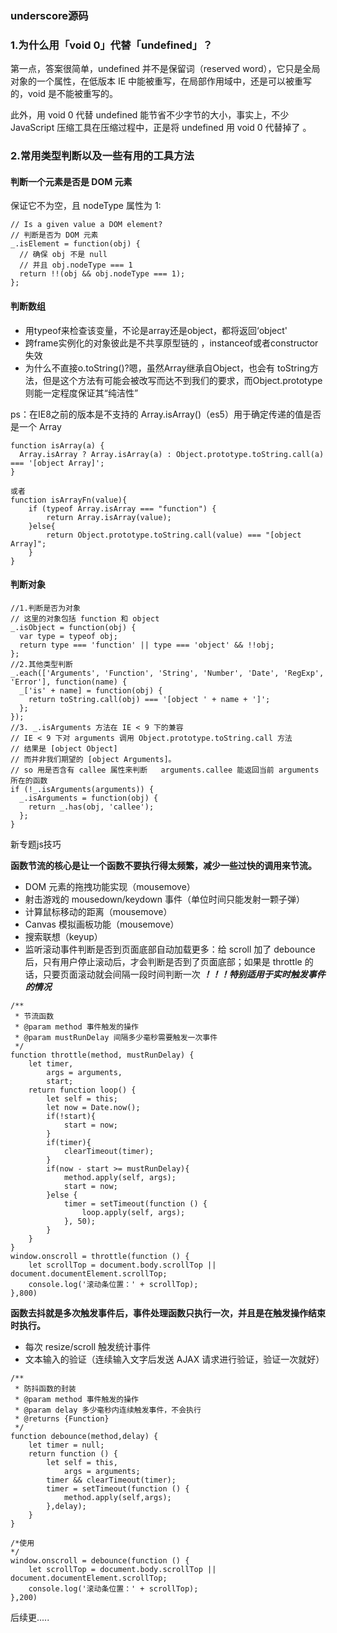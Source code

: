 ### underscore源码

### 1.为什么用「void 0」代替「undefined」？

第一点，答案很简单，undefined 并不是保留词（reserved word），它只是全局对象的一个属性，在低版本 IE 中能被重写，在局部作用域中，还是可以被重写的，void 是不能被重写的。

此外，用 void 0 代替 undefined 能节省不少字节的大小，事实上，不少 JavaScript 压缩工具在压缩过程中，正是将 undefined 用 void 0 代替掉了 。

### 2.常用类型判断以及一些有用的工具方法

#### 判断一个元素是否是 DOM 元素

保证它不为空，且 nodeType 属性为 1:

```
// Is a given value a DOM element?
// 判断是否为 DOM 元素
_.isElement = function(obj) {
  // 确保 obj 不是 null 
  // 并且 obj.nodeType === 1
  return !!(obj && obj.nodeType === 1);
};
```
#### 判断数组

- 用typeof来检查该变量，不论是array还是object，都将返回‘object' 
- 跨frame实例化的对象彼此是不共享原型链的 ，instanceof或者constructor失效
- 为什么不直接o.toString()?嗯，虽然Array继承自Object，也会有 toString方法，但是这个方法有可能会被改写而达不到我们的要求，而Object.prototype则能一定程度保证其“纯洁性” 

ps：在IE8之前的版本是不支持的 Array.isArray()（es5）用于确定传递的值是否是一个 Array 

```
function isArray(a) {
  Array.isArray ? Array.isArray(a) : Object.prototype.toString.call(a) === '[object Array]';
}

或者
function isArrayFn(value){ 
    if (typeof Array.isArray === "function") { 
        return Array.isArray(value); 
    }else{ 
        return Object.prototype.toString.call(value) === "[object Array]"; 
    } 
} 
```

####  判断对象

```
//1.判断是否为对象
// 这里的对象包括 function 和 object
_.isObject = function(obj) {
  var type = typeof obj;
  return type === 'function' || type === 'object' && !!obj;
};
//2.其他类型判断
_.each(['Arguments', 'Function', 'String', 'Number', 'Date', 'RegExp', 'Error'], function(name) {
  _['is' + name] = function(obj) {
    return toString.call(obj) === '[object ' + name + ']';
  };
});
//3. _.isArguments 方法在 IE < 9 下的兼容
// IE < 9 下对 arguments 调用 Object.prototype.toString.call 方法
// 结果是 [object Object]
// 而并非我们期望的 [object Arguments]。
// so 用是否含有 callee 属性来判断   arguments.callee 能返回当前 arguments 所在的函数
if (!_.isArguments(arguments)) {
  _.isArguments = function(obj) {
    return _.has(obj, 'callee');
  };
}
```





新专题js技巧


**函数节流的核心是让一个函数不要执行得太频繁，减少一些过快的调用来节流。** 

- DOM 元素的拖拽功能实现（mousemove）
- 射击游戏的 mousedown/keydown 事件（单位时间只能发射一颗子弹）
- 计算鼠标移动的距离（mousemove）
- Canvas 模拟画板功能（mousemove）
- 搜索联想（keyup）
- 监听滚动事件判断是否到页面底部自动加载更多：给 scroll 加了 debounce 后，只有用户停止滚动后，才会判断是否到了页面底部；如果是 throttle 的话，只要页面滚动就会间隔一段时间判断一次 
***！！！特别适用于实时触发事件的情况***
```
/**
 * 节流函数
 * @param method 事件触发的操作
 * @param mustRunDelay 间隔多少毫秒需要触发一次事件
 */
function throttle(method, mustRunDelay) {
    let timer,
        args = arguments,
        start;
    return function loop() {
        let self = this;
        let now = Date.now();
        if(!start){
            start = now;
        }
        if(timer){
            clearTimeout(timer);
        }
        if(now - start >= mustRunDelay){
            method.apply(self, args);
            start = now;
        }else {
            timer = setTimeout(function () {
                loop.apply(self, args);
            }, 50);
        }
    }
}
window.onscroll = throttle(function () {
    let scrollTop = document.body.scrollTop || document.documentElement.scrollTop;
    console.log('滚动条位置：' + scrollTop);
},800)
```

**函数去抖就是多次触发事件后，事件处理函数只执行一次，并且是在触发操作结束时执行。** 

- 每次 resize/scroll 触发统计事件
- 文本输入的验证（连续输入文字后发送 AJAX 请求进行验证，验证一次就好）
```
/**
 * 防抖函数的封装
 * @param method 事件触发的操作
 * @param delay 多少毫秒内连续触发事件，不会执行
 * @returns {Function}
 */
function debounce(method,delay) {
    let timer = null;
    return function () {
        let self = this,
            args = arguments;
        timer && clearTimeout(timer);
        timer = setTimeout(function () {
            method.apply(self,args);
        },delay);
    }
}

/*使用
*/
window.onscroll = debounce(function () {
    let scrollTop = document.body.scrollTop || document.documentElement.scrollTop;
    console.log('滚动条位置：' + scrollTop);
},200)
```

后续更.....
